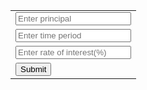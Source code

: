 <html>
<head>
<title>JavaScript Program to find Simple Interest and Compound Interest</title>
</head>
<body>
<table>
<tr>
<td> <input type="text" name="a" id="first" placeholder="Enter principal"/> </td>
</tr>
<tr>
<td> <input type="text" name="b" id="second" placeholder="Enter time period "/> </td>
</tr>
<tr>
<td> <input type="text" name="c" id="third" placeholder="Enter rate of interest(%)"/> </td>
</tr>
<tr>
<td> <button onclick = "simple_interest()" >Submit</button> </td>
</tr>
</table>
<div id="num"> </div>
<div id="num1"></div>
</body>

<script type="text/javascript">
function simple_interest()
{
var p,t,r,si,ci;
p = document.getElementById ("first").value;
t = document.getElementById ("second").value;
r = document.getElementById ("third").value;
si = parseInt((p*t*r)/100 );
amount = p*Math.pow((1 +r/100),t );
ci = amount-p;
document.getElementById ('num').innerHTML ="Simple interest : "+si;
document.getElementById ('num1').innerHTML ="Compound interest : "+ci;
}
</script>
</html>
